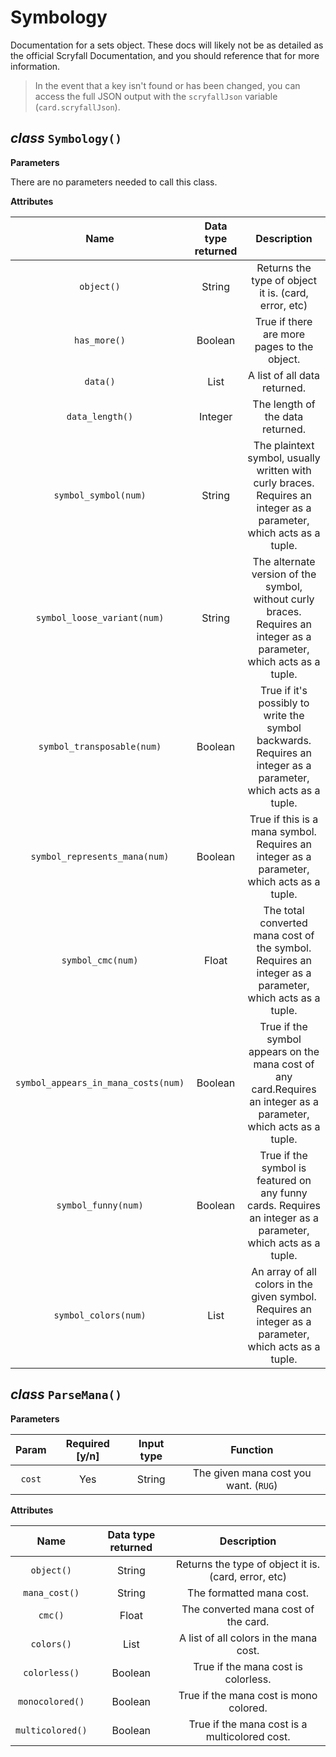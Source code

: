 # Symbology

Documentation for a sets object. These docs will likely not be as detailed as the official Scryfall Documentation, and you should reference that for more information.

>In the event that a key isn't found or has been changed, you can access the full JSON output with the `scryfallJson` variable (`card.scryfallJson`).

## *class* `Symbology()`

**Parameters**

There are no parameters needed to call this class.

**Attributes**

|Name|Data type returned|Description|
|:---:|:---:|:---:|
|`object()`|String|Returns the type of object it is. (card, error, etc)|
|`has_more()`|Boolean|True if there are more pages to the object.|
|`data()`|List|A list of all data returned.|
|`data_length()`|Integer|The length of the data returned.|
|`symbol_symbol(num)`|String|The plaintext symbol, usually written with curly braces. Requires an integer as a parameter, which acts as a tuple.|
|`symbol_loose_variant(num)`|String|The alternate version of the symbol, without curly braces. Requires an integer as a parameter, which acts as a tuple.|
|`symbol_transposable(num)`|Boolean|True if it's possibly to write the symbol backwards. Requires an integer as a parameter, which acts as a tuple.|
|`symbol_represents_mana(num)`|Boolean|True if this is a mana symbol. Requires an integer as a parameter, which acts as a tuple.|
|`symbol_cmc(num)`|Float|The total converted mana cost of the symbol. Requires an integer as a parameter, which acts as a tuple.|
|`symbol_appears_in_mana_costs(num)`|Boolean|True if the symbol appears on the mana cost of any card.Requires an integer as a parameter, which acts as a tuple.|
|`symbol_funny(num)`|Boolean|True if the symbol is featured on any funny cards. Requires an integer as a parameter, which acts as a tuple.|
|`symbol_colors(num)`|List|An array of all colors in the given symbol. Requires an integer as a parameter, which acts as a tuple.|

## *class* `ParseMana()`

**Parameters**

| Param |Required [y/n]| Input type | Function |
|:---:|:---:|:---:|:---:|
|`cost`|Yes|String|The given mana cost you want. (`RUG`)|

**Attributes**

|Name|Data type returned|Description|
|:---:|:---:|:---:|
|`object()`|String|Returns the type of object it is. (card, error, etc)|
|`mana_cost()`|String|The formatted mana cost.|
|`cmc()`|Float|The converted mana cost of the card.|
|`colors()`|List|A list of all colors in the mana cost.|
|`colorless()`|Boolean|True if the mana cost is colorless.|
|`monocolored()`|Boolean|True if the mana cost is mono colored.|
|`multicolored()`|Boolean|True if the mana cost is a multicolored cost.|
